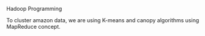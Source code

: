 Hadoop Programming

To cluster amazon data, we are using K-means and canopy algorithms using MapReduce concept.
